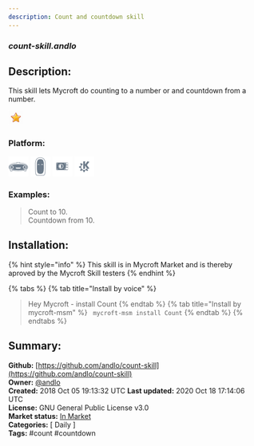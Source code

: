 ```yaml
---
description: Count and countdown skill
---
```


### _count-skill.andlo_  
## Description:  
This skill lets Mycroft do counting to a number or and countdown from a number.  
  
![](../.gitbook/assets/star.png)  
  
### Platform:  
 ![Mark I](../.gitbook/assets/mark-1-icon.png)  ![Mark II](../.gitbook/assets/mark-2-icon.png)  ![Picroft](../.gitbook/assets/picroft-icon.png)  ![plasmoid](../.gitbook/assets/kde.png)   
### Examples:  
> Count to 10.  
> Countdown from 10.  
  
## Installation:  
{% hint style="info" %}
This skill is in Mycroft Market and is thereby aproved by the Mycroft Skill testers
{% endhint %}
    
{% tabs %}
{% tab title="Install by voice" %}
> Hey Mycroft - install Count
{% endtab %}
  {% tab title="Install by mycroft-msm" %}
``` mycroft-msm install Count```
{% endtab %}
  {% endtabs %}
    
## Summary:  
**Github:** [https://github.com/andlo/count-skill](https://github.com/andlo/count-skill)  
**Owner:** [@andlo](https://github.com/andlo)  
**Created:** 2018 Oct 05 19:13:32 UTC  **Last updated:** 2020 Oct 18 17:14:06 UTC  
**License:** GNU General Public License v3.0  
**Market status:** [In Market](https://market.mycroft.ai/skill/count)  
**Categories:** [ Daily ]   
**Tags:** \#count \#countdown   
